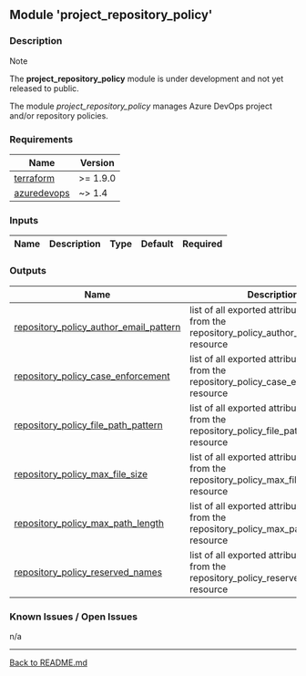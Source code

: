 ## Module 'project_repository_policy'

### Description

> [!NOTE]  
> The <b>project_repository_policy</b> module is under development and not yet released to public.  

The module <i>project_repository_policy</i> manages Azure DevOps project and/or repository policies.   

### Requirements

| Name | Version |
|------|---------|
| <a name="requirement_terraform"></a> [terraform](#requirement\_terraform) | >= 1.9.0 |
| <a name="requirement_azuredevops"></a> [azuredevops](#requirement\_azuredevops) | ~> 1.4 |

### Inputs

| Name | Description | Type | Default | Required |
|------|-------------|------|---------|:--------:|

### Outputs

| Name | Description |
|------|-------------|
| <a name="output_repository_policy_author_email_pattern"></a> [repository\_policy\_author\_email\_pattern](#output\_repository\_policy\_author\_email\_pattern) | list of all exported attributes values from the repository_policy_author_email_pattern resource |
| <a name="output_repository_policy_case_enforcement"></a> [repository\_policy\_case\_enforcement](#output\_repository\_policy\_case\_enforcement) | list of all exported attributes values from the repository_policy_case_enforcement resource |
| <a name="output_repository_policy_file_path_pattern"></a> [repository\_policy\_file\_path\_pattern](#output\_repository\_policy\_file\_path\_pattern) | list of all exported attributes values from the repository_policy_file_path_pattern resource |
| <a name="output_repository_policy_max_file_size"></a> [repository\_policy\_max\_file\_size](#output\_repository\_policy\_max\_file\_size) | list of all exported attributes values from the repository_policy_max_file_size resource |
| <a name="output_repository_policy_max_path_length"></a> [repository\_policy\_max\_path\_length](#output\_repository\_policy\_max\_path\_length) | list of all exported attributes values from the repository_policy_max_path_length resource |
| <a name="output_repository_policy_reserved_names"></a> [repository\_policy\_reserved\_names](#output\_repository\_policy\_reserved\_names) | list of all exported attributes values from the repository_policy_reserved_names resource |

### Known Issues / Open Issues

n/a

---  
  
[Back to README.md](../README.md)  
